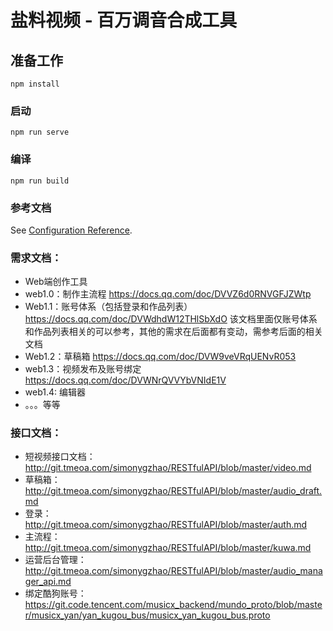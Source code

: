 # 盐料视频 - 百万调音合成工具

## 准备工作
```
npm install
```

### 启动
```
npm run serve
```

### 编译
```
npm run build
```

### 参考文档
See [Configuration Reference](https://cli.vuejs.org/config/).

### 需求文档：
  - Web端创作工具
  - web1.0：制作主流程 https://docs.qq.com/doc/DVVZ6d0RNVGFJZWtp
  - Web1.1：账号体系（包括登录和作品列表）https://docs.qq.com/doc/DVWdhdW12THlSbXdO 该文档里面仅账号体系和作品列表相关的可以参考，其他的需求在后面都有变动，需参考后面的相关文档
  - Web1.2：草稿箱 https://docs.qq.com/doc/DVW9veVRqUENvR053
  - web1.3：视频发布及账号绑定 https://docs.qq.com/doc/DVWNrQVVYbVNIdE1V
  - web1.4: 编辑器
  - 。。。等等

### 接口文档：

  - 短视频接口文档：http://git.tmeoa.com/simonygzhao/RESTfulAPI/blob/master/video.md
  - 草稿箱： http://git.tmeoa.com/simonygzhao/RESTfulAPI/blob/master/audio_draft.md
  - 登录：http://git.tmeoa.com/simonygzhao/RESTfulAPI/blob/master/auth.md
  - 主流程：http://git.tmeoa.com/simonygzhao/RESTfulAPI/blob/master/kuwa.md
  - 运营后台管理：http://git.tmeoa.com/simonygzhao/RESTfulAPI/blob/master/audio_manager_api.md
  - 绑定酷狗账号：https://git.code.tencent.com/musicx_backend/mundo_proto/blob/master/musicx_yan/yan_kugou_bus/musicx_yan_kugou_bus.proto


